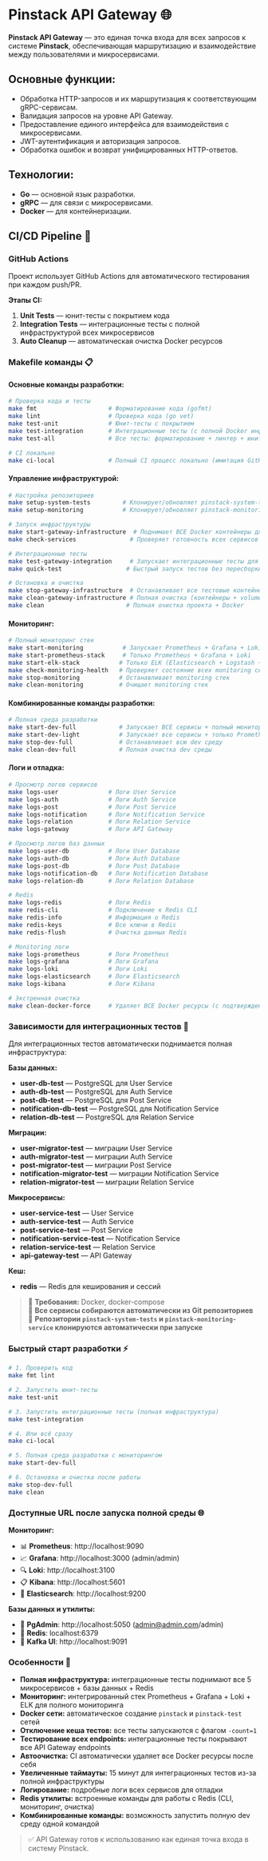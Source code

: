 # Pinstack API Gateway 🌐

**Pinstack API Gateway** — это единая точка входа для всех запросов к системе **Pinstack**, обеспечивающая маршрутизацию и взаимодействие между пользователями и микросервисами.

## Основные функции:
- Обработка HTTP-запросов и их маршрутизация к соответствующим gRPC-сервисам.
- Валидация запросов на уровне API Gateway.
- Предоставление единого интерфейса для взаимодействия с микросервисами.
- JWT-аутентификация и авторизация запросов.
- Обработка ошибок и возврат унифицированных HTTP-ответов.

## Технологии:
- **Go** — основной язык разработки.
- **gRPC** — для связи с микросервисами.
- **Docker** — для контейнеризации.

## CI/CD Pipeline 🚀

### GitHub Actions
Проект использует GitHub Actions для автоматического тестирования при каждом push/PR.

**Этапы CI:**
1. **Unit Tests** — юнит-тесты с покрытием кода
2. **Integration Tests** — интеграционные тесты с полной инфраструктурой всех микросервисов
3. **Auto Cleanup** — автоматическая очистка Docker ресурсов

### Makefile команды 📋

#### Основные команды разработки:
```bash
# Проверка кода и тесты
make fmt                    # Форматирование кода (gofmt)
make lint                   # Проверка кода (go vet)
make test-unit              # Юнит-тесты с покрытием
make test-integration       # Интеграционные тесты (с полной Docker инфраструктурой)
make test-all               # Все тесты: форматирование + линтер + юнит + интеграционные

# CI локально
make ci-local               # Полный CI процесс локально (имитация GitHub Actions)
```

#### Управление инфраструктурой:
```bash
# Настройка репозиториев
make setup-system-tests         # Клонирует/обновляет pinstack-system-tests репозиторий
make setup-monitoring           # Клонирует/обновляет pinstack-monitoring-service репозиторий

# Запуск инфраструктуры
make start-gateway-infrastructure  # Поднимает ВСЕ Docker контейнеры для тестов
make check-services               # Проверяет готовность всех сервисов

# Интеграционные тесты
make test-gateway-integration     # Запускает интеграционные тесты для всех endpoints
make quick-test                  # Быстрый запуск тестов без пересборки контейнеров

# Остановка и очистка
make stop-gateway-infrastructure  # Останавливает все тестовые контейнеры
make clean-gateway-infrastructure # Полная очистка (контейнеры + volumes + образы)
make clean                       # Полная очистка проекта + Docker
```

#### Мониторинг:
```bash
# Полный мониторинг стек
make start-monitoring           # Запускает Prometheus + Grafana + Loki + ELK + PgAdmin + Kafka UI
make start-prometheus-stack     # Только Prometheus + Grafana + Loki
make start-elk-stack           # Только ELK (Elasticsearch + Logstash + Kibana)
make check-monitoring-health   # Проверяет состояние всех monitoring сервисов
make stop-monitoring           # Останавливает monitoring стек
make clean-monitoring          # Очищает monitoring стек
```

#### Комбинированные команды разработки:
```bash
# Полная среда разработки
make start-dev-full            # Запускает ВСЕ сервисы + полный мониторинг
make start-dev-light           # Запускает все сервисы + только Prometheus стек (без ELK)
make stop-dev-full             # Останавливает всю dev среду
make clean-dev-full            # Полная очистка dev среды
```

#### Логи и отладка:
```bash
# Просмотр логов сервисов
make logs-user              # Логи User Service
make logs-auth              # Логи Auth Service
make logs-post              # Логи Post Service
make logs-notification      # Логи Notification Service
make logs-relation          # Логи Relation Service
make logs-gateway           # Логи API Gateway

# Просмотр логов баз данных
make logs-user-db           # Логи User Database
make logs-auth-db           # Логи Auth Database
make logs-post-db           # Логи Post Database
make logs-notification-db   # Логи Notification Database
make logs-relation-db       # Логи Relation Database

# Redis
make logs-redis             # Логи Redis
make redis-cli              # Подключение к Redis CLI
make redis-info             # Информация о Redis
make redis-keys             # Все ключи в Redis
make redis-flush            # Очистка данных Redis

# Monitoring логи
make logs-prometheus        # Логи Prometheus
make logs-grafana           # Логи Grafana
make logs-loki              # Логи Loki
make logs-elasticsearch     # Логи Elasticsearch
make logs-kibana            # Логи Kibana

# Экстренная очистка
make clean-docker-force     # Удаляет ВСЕ Docker ресурсы (с подтверждением)
```

### Зависимости для интеграционных тестов 🐳

Для интеграционных тестов автоматически поднимается полная инфраструктура:

**Базы данных:**
- **user-db-test** — PostgreSQL для User Service
- **auth-db-test** — PostgreSQL для Auth Service
- **post-db-test** — PostgreSQL для Post Service
- **notification-db-test** — PostgreSQL для Notification Service
- **relation-db-test** — PostgreSQL для Relation Service

**Миграции:**
- **user-migrator-test** — миграции User Service
- **auth-migrator-test** — миграции Auth Service
- **post-migrator-test** — миграции Post Service
- **notification-migrator-test** — миграции Notification Service
- **relation-migrator-test** — миграции Relation Service

**Микросервисы:**
- **user-service-test** — User Service
- **auth-service-test** — Auth Service
- **post-service-test** — Post Service
- **notification-service-test** — Notification Service
- **relation-service-test** — Relation Service
- **api-gateway-test** — API Gateway

**Кеш:**
- **redis** — Redis для кеширования и сессий

> 📍 **Требования:** Docker, docker-compose  
> 🚀 **Все сервисы собираются автоматически из Git репозиториев**  
> 🔄 **Репозитории `pinstack-system-tests` и `pinstack-monitoring-service` клонируются автоматически при запуске**

### Быстрый старт разработки ⚡

```bash
# 1. Проверить код
make fmt lint

# 2. Запустить юнит-тесты
make test-unit

# 3. Запустить интеграционные тесты (полная инфраструктура)
make test-integration

# 4. Или всё сразу
make ci-local

# 5. Полная среда разработки с мониторингом
make start-dev-full

# 6. Остановка и очистка после работы
make stop-dev-full
make clean
```

### Доступные URL после запуска полной среды 🌐

**Мониторинг:**
- 📊 **Prometheus**: http://localhost:9090
- 📈 **Grafana**: http://localhost:3000 (admin/admin)
- 🔍 **Loki**: http://localhost:3100
- 📋 **Kibana**: http://localhost:5601
- 💾 **Elasticsearch**: http://localhost:9200

**Базы данных и утилиты:**
- 🐧 **PgAdmin**: http://localhost:5050 (admin@admin.com/admin)
- 🔴 **Redis**: localhost:6379
- 🐛 **Kafka UI**: http://localhost:9091

### Особенности 🔧

- **Полная инфраструктура:** интеграционные тесты поднимают все 5 микросервисов + базы данных + Redis
- **Мониторинг:** интегрированный стек Prometheus + Grafana + Loki + ELK для полного мониторинга
- **Docker сети:** автоматическое создание `pinstack` и `pinstack-test` сетей
- **Отключение кеша тестов:** все тесты запускаются с флагом `-count=1`
- **Тестирование всех endpoints:** интеграционные тесты покрывают все API Gateway endpoints
- **Автоочистка:** CI автоматически удаляет все Docker ресурсы после себя
- **Увеличенные таймауты:** 15 минут для интеграционных тестов из-за полной инфраструктуры
- **Логирование:** подробные логи всех сервисов для отладки
- **Redis утилиты:** встроенные команды для работы с Redis (CLI, мониторинг, очистка)
- **Комбинированные команды:** возможность запустить полную dev среду одной командой

> ✅ API Gateway готов к использованию как единая точка входа в систему Pinstack.
